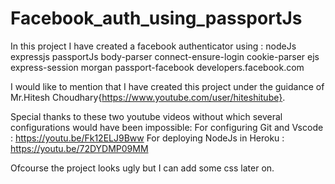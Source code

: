 # Facebook_auth_using_passportJs

In this project I have created a facebook authenticator using :
nodeJs
expressjs
passportJs
body-parser
connect-ensure-login
cookie-parser
ejs
express-session
morgan
passport-facebook
developers.facebook.com

I would like to mention that I have created this project under the guidance of Mr.Hitesh Choudhary{https://www.youtube.com/user/hiteshitube}.

Special thanks to these two youtube videos without which several configurations would have been impossible:
For configuring Git and Vscode : https://youtu.be/Fk12ELJ9Bww
For deploying NodeJs in Heroku : https://youtu.be/72DYDMP09MM

Ofcourse the project looks ugly but I can add some css later on.
